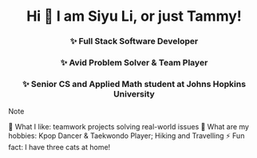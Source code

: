 <div align="center">
  <h1>Hi 👋 I am Siyu Li, or just Tammy!</h1>
</div>

<div align="center">
  <h3>✨ Full Stack Software Developer</h2>
  <h3>✨ Avid Problem Solver & Team Player</h3>
  <h3>✨ Senior CS and Applied Math student at Johns Hopkins University</h3>
</div>

> [!NOTE]
> 🔭 What I like: teamwork projects solving real-world issues
> 👯 What are my hobbies: Kpop Dancer & Taekwondo Player; Hiking and Travelling
> ⚡ Fun fact: I have three cats at home!
